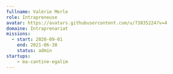 ```yaml
---
fullname: Valérie Merle
role: Intrapreneuse
avatar: https://avatars.githubusercontent.com/u/73835224?v=4
domaine: Intraprenariat
missions:
  - start: 2020-09-01
    end: 2021-06-30
    status: admin
startups:
    - ma-cantine-egalim
---
```

